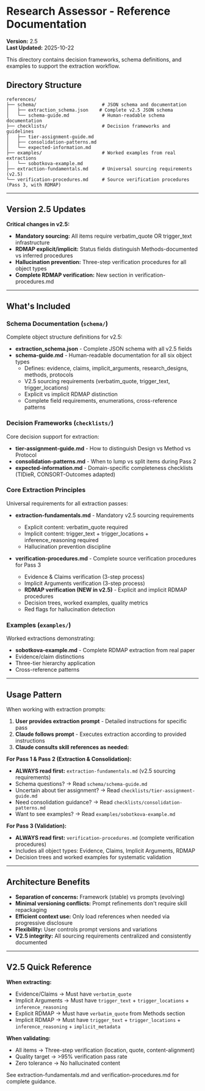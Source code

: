 # Research Assessor - Reference Documentation

**Version:** 2.5  
**Last Updated:** 2025-10-22

This directory contains decision frameworks, schema definitions, and examples to support the extraction workflow.

## Directory Structure

```
references/
├── schema/                        # JSON schema and documentation
│   ├── extraction_schema.json    # Complete v2.5 JSON schema
│   └── schema-guide.md            # Human-readable schema documentation
├── checklists/                    # Decision frameworks and guidelines
│   ├── tier-assignment-guide.md
│   ├── consolidation-patterns.md
│   └── expected-information.md
├── examples/                      # Worked examples from real extractions
│   └── sobotkova-example.md
├── extraction-fundamentals.md     # Universal sourcing requirements (v2.5)
└── verification-procedures.md     # Source verification procedures (Pass 3, with RDMAP)
```

---

## Version 2.5 Updates

**Critical changes in v2.5:**
- **Mandatory sourcing:** All items require verbatim_quote OR trigger_text infrastructure
- **RDMAP explicit/implicit:** Status fields distinguish Methods-documented vs inferred procedures
- **Hallucination prevention:** Three-step verification procedures for all object types
- **Complete RDMAP verification:** New section in verification-procedures.md

---

## What's Included

### Schema Documentation (`schema/`)

Complete object structure definitions for v2.5:
- **extraction_schema.json** - Complete JSON schema with all v2.5 fields
- **schema-guide.md** - Human-readable documentation for all six object types
  - Defines: evidence, claims, implicit_arguments, research_designs, methods, protocols
  - V2.5 sourcing requirements (verbatim_quote, trigger_text, trigger_locations)
  - Explicit vs implicit RDMAP distinction
  - Complete field requirements, enumerations, cross-reference patterns

### Decision Frameworks (`checklists/`)

Core decision support for extraction:
- **tier-assignment-guide.md** - How to distinguish Design vs Method vs Protocol
- **consolidation-patterns.md** - When to lump vs split items during Pass 2
- **expected-information.md** - Domain-specific completeness checklists (TIDieR, CONSORT-Outcomes adapted)

### Core Extraction Principles

Universal requirements for all extraction passes:
- **extraction-fundamentals.md** - Mandatory v2.5 sourcing requirements
  - Explicit content: verbatim_quote required
  - Implicit content: trigger_text + trigger_locations + inference_reasoning required
  - Hallucination prevention discipline
  
- **verification-procedures.md** - Complete source verification procedures for Pass 3
  - Evidence & Claims verification (3-step process)
  - Implicit Arguments verification (3-step process)
  - **RDMAP verification (NEW in v2.5)** - Explicit and implicit RDMAP procedures
  - Decision trees, worked examples, quality metrics
  - Red flags for hallucination detection

### Examples (`examples/`)

Worked extractions demonstrating:
- **sobotkova-example.md** - Complete RDMAP extraction from real paper
- Evidence/claim distinctions
- Three-tier hierarchy application
- Cross-reference patterns

---

## Usage Pattern

When working with extraction prompts:

1. **User provides extraction prompt** - Detailed instructions for specific pass
2. **Claude follows prompt** - Executes extraction according to provided instructions
3. **Claude consults skill references as needed:**

**For Pass 1 & Pass 2 (Extraction & Consolidation):**
- **ALWAYS read first:** `extraction-fundamentals.md` (v2.5 sourcing requirements)
- Schema questions? → Read `schema/schema-guide.md`
- Uncertain about tier assignment? → Read `checklists/tier-assignment-guide.md`
- Need consolidation guidance? → Read `checklists/consolidation-patterns.md`
- Want to see examples? → Read `examples/sobotkova-example.md`

**For Pass 3 (Validation):**
- **ALWAYS read first:** `verification-procedures.md` (complete verification procedures)
- Includes all object types: Evidence, Claims, Implicit Arguments, RDMAP
- Decision trees and worked examples for systematic validation

---

## Architecture Benefits

- **Separation of concerns:** Framework (stable) vs prompts (evolving)
- **Minimal versioning conflicts:** Prompt refinements don't require skill repackaging
- **Efficient context use:** Only load references when needed via progressive disclosure
- **Flexibility:** User controls prompt versions and variations
- **V2.5 integrity:** All sourcing requirements centralized and consistently documented

---

## V2.5 Quick Reference

**When extracting:**
- Evidence/Claims → Must have `verbatim_quote`
- Implicit Arguments → Must have `trigger_text` + `trigger_locations` + `inference_reasoning`
- Explicit RDMAP → Must have `verbatim_quote` from Methods section
- Implicit RDMAP → Must have `trigger_text` + `trigger_locations` + `inference_reasoning` + `implicit_metadata`

**When validating:**
- All items → Three-step verification (location, quote, content-alignment)
- Quality target → >95% verification pass rate
- Zero tolerance → No hallucinated content

See extraction-fundamentals.md and verification-procedures.md for complete guidance.

